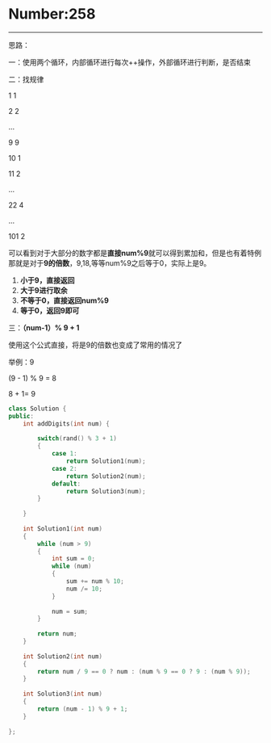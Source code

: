 # Number:258

-------------

思路：

一：使用两个循环，内部循环进行每次++操作，外部循环进行判断，是否结束

二：找规律

1	1

2	2

...

9	9

10	1

11	2

...

22	4

...

101	2

可以看到对于大部分的数字都是**直接num%9**就可以得到累加和，但是也有着特例那就是对于**9的倍数**，9,18,等等num%9之后等于0，实际上是9。

1. **小于9，直接返回**
2. **大于9进行取余**
3. **不等于0，直接返回num%9**
4. **等于0，返回9即可**

三：**（num-1）% 9 + 1**

使用这个公式直接，将是9的倍数也变成了常用的情况了

举例：9

(9 - 1) % 9 = 8

8 + 1= 9


```c++
class Solution {
public:
    int addDigits(int num) {
        
        switch(rand() % 3 + 1)
        {
            case 1:
                return Solution1(num);
            case 2:
                return Solution2(num);
            default:
                return Solution3(num);
        }
        
    }
    
    int Solution1(int num)
    {
        while (num > 9)
        {
            int sum = 0;
            while (num)
            {
                sum += num % 10;
                num /= 10;
            }
            
            num = sum;
        }
          
        return num;
    }
    
    int Solution2(int num)
    {
        return num / 9 == 0 ? num : (num % 9 == 0 ? 9 : (num % 9));
    }
    
    int Solution3(int num)
    {
        return (num - 1) % 9 + 1;
    }
    
};
```

